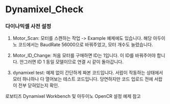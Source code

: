 # Dynamixel_Check


### 다이나믹셀 사전 설정

1. Motor_Scan: 모터를 스캔하는 작업 -> Example 예제에도 있습니다. 해당 아두이노 코드에서는 BaudRate 56000으로 바꿔주었고, 모터 개수도 늘렸습니다. 

2. Motor_ID_Change: 처음 모터를 구매하면 ID는 1입니다. 이 ID를 바꿔주어야 합니다. 안그러면 ID 1 동일 모델이므로 연결 시 같이 돌아갑니다. 

3. dynamixel test: 예제 없이 간단하게 짜본 코드입니다. 서랍이 작동하는 상태에서 모터 하나하나 다 열어보는 테스트 코드입니다. 당연하지만 코드 업로드 전에 서랍이 전부 닫혀있는지 확인. 



로보티즈 Dynamixel Workbench 및 아두이노 OpenCR 설정 예제 참고
